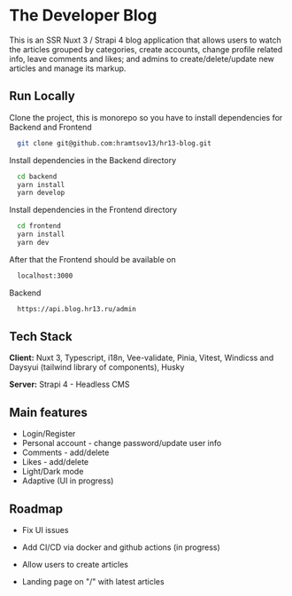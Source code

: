 # The Developer Blog

This is an SSR Nuxt 3 / Strapi 4 blog application that allows users to watch the articles grouped by categories, create accounts, change profile related info, leave comments and likes; and admins to create/delete/update new articles and manage its markup.

## Run Locally

Clone the project, this is monorepo so you have to install dependencies for Backend and Frontend

```bash
  git clone git@github.com:hramtsov13/hr13-blog.git
```

Install dependencies in the Backend directory

```bash
  cd backend
  yarn install
  yarn develop
```

Install dependencies in the Frontend directory

```bash
  cd frontend
  yarn install
  yarn dev
```

After that the Frontend should be available on

```bash
  localhost:3000
```

Backend

```bash
  https://api.blog.hr13.ru/admin
```

## Tech Stack

**Client:** Nuxt 3, Typescript, i18n, Vee-validate, Pinia, Vitest, Windicss and Daysyui (tailwind library of components), Husky

**Server:** Strapi 4 - Headless CMS

## Main features

- Login/Register
- Personal account - change password/update user info
- Comments - add/delete
- Likes - add/delete
- Light/Dark mode
- Adaptive (UI in progress)

## Roadmap

- Fix UI issues

- Add CI/CD via docker and github actions (in progress)

- Allow users to create articles

- Landing page on "/" with latest articles
